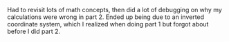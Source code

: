 Had to revisit lots of math concepts, then did a lot of debugging on why my calculations were wrong in part 2. Ended up being due to an inverted coordinate system, which I realized when doing part 1 but forgot about before I did part 2.
